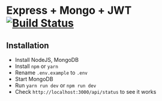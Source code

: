 # Express + Mongo + JWT [![Build Status](https://travis-ci.org/handhead/3dxpress.svg?branch=master)](https://travis-ci.org/handhead/3dxpress)

## Installation

- Install NodeJS, MongoDB
- Install `npm` or `yarn`
- Rename `.env.example` to `.env`
- Start MongoDB
- Run `yarn run dev` or `npm run dev`
- Check `http://localhost:3000/api/status` to see it works
